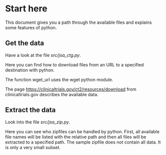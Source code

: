 # Start here

This document gives you a path through the available files and explains some features of python.

## Get the data

Have a look at the file *src/jsa_ctg.py*.

Here you can find how to download files from an URL to a specified destination with python. 

The function wget_url uses the wget python module.

The page https://clinicaltrials.gov/ct2/resources/download from clinicaltrials.gov describes the available data.

## Extract the data

Look into the file *src/jsa_zip.py*.

Here you can see who zipfiles can be handled by python. First, all available file names will be listed with the relative path and then all files will be extracted to a specified path. The sample zipfile does not contain all data. It is only a very small subset.